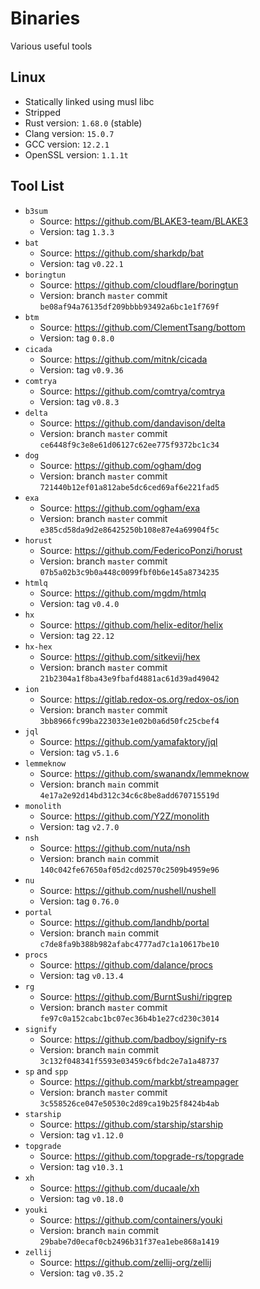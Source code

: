 # Binaries

Various useful tools

## Linux

- Statically linked using musl libc
- Stripped
- Rust version: `1.68.0` (stable)
- Clang version: `15.0.7`
- GCC version: `12.2.1`
- OpenSSL version: `1.1.1t`

## Tool List

- `b3sum`
  - Source: https://github.com/BLAKE3-team/BLAKE3
  - Version: tag `1.3.3`
- `bat`
  - Source: https://github.com/sharkdp/bat
  - Version: tag `v0.22.1`
- `boringtun`
  - Source: https://github.com/cloudflare/boringtun
  - Version: branch `master` commit `be08af94a76135df209bbbb93492a6bc1e1f769f`
- `btm`
  - Source: https://github.com/ClementTsang/bottom
  - Version: tag `0.8.0`
- `cicada`
  - Source: https://github.com/mitnk/cicada
  - Version: tag `v0.9.36`
- `comtrya`
  - Source: https://github.com/comtrya/comtrya
  - Version: tag `v0.8.3`
- `delta`
  - Source: https://github.com/dandavison/delta
  - Version: branch `master` commit `ce6448f9c3e8e61d06127c62ee775f9372bc1c34`
- `dog`
  - Source: https://github.com/ogham/dog
  - Version: branch `master` commit `721440b12ef01a812abe5dc6ced69af6e221fad5`
- `exa`
  - Source: https://github.com/ogham/exa
  - Version: branch `master` commit `e385cd58da9d2e86425250b108e87e4a69904f5c`
- `horust`
  - Source: https://github.com/FedericoPonzi/horust
  - Version: branch `master` commit `07b5a02b3c9b0a448c0099fbf0b6e145a8734235`
- `htmlq`
  - Source: https://github.com/mgdm/htmlq
  - Version: tag `v0.4.0`
- `hx`
  - Source: https://github.com/helix-editor/helix
  - Version: tag `22.12`
- `hx-hex`
  - Source: https://github.com/sitkevij/hex
  - Version: branch `master` commit `21b2304a1f8ba43e9fbafd4881ac61d39ad49042`
- `ion`
  - Source: https://gitlab.redox-os.org/redox-os/ion
  - Version: branch `master` commit `3bb8966fc99ba223033e1e02b0a6d50fc25cbef4`
- `jql`
  - Source: https://github.com/yamafaktory/jql
  - Version: tag `v5.1.6`
- `lemmeknow`
  - Source: https://github.com/swanandx/lemmeknow
  - Version: branch `main` commit `4e17a2e92d14bd312c34c6c8be8add670715519d`
- `monolith`
  - Source: https://github.com/Y2Z/monolith
  - Version: tag `v2.7.0`
- `nsh`
  - Source: https://github.com/nuta/nsh
  - Version: branch `main` commit `140c042fe67650af05d2cd02570c2509b4959e96`
- `nu`
  - Source: https://github.com/nushell/nushell
  - Version: tag `0.76.0`
- `portal`
  - Source: https://github.com/landhb/portal
  - Version: branch `main` commit `c7de8fa9b388b982afabc4777ad7c1a10617be10`
- `procs`
  - Source: https://github.com/dalance/procs
  - Version: tag `v0.13.4`
- `rg`
  - Source: https://github.com/BurntSushi/ripgrep
  - Version: branch `master` commit `fe97c0a152cabc1bc07ec36b4b1e27cd230c3014`
- `signify`
  - Source: https://github.com/badboy/signify-rs
  - Version: branch `main` commit `3c132f048341f5593e03459c6fbdc2e7a1a48737`
- `sp` and `spp`
  - Source: https://github.com/markbt/streampager
  - Version: branch `master` commit `3c558526ce047e50530c2d89ca19b25f8424b4ab`
- `starship`
  - Source: https://github.com/starship/starship
  - Version: tag `v1.12.0`
- `topgrade`
  - Source: https://github.com/topgrade-rs/topgrade
  - Version: tag `v10.3.1`
- `xh`
  - Source: https://github.com/ducaale/xh
  - Version: tag `v0.18.0`
- `youki`
  - Source: https://github.com/containers/youki
  - Version: branch `main` commit `29babe7d0ecaf0cb2496b31f37ea1ebe868a1419`
- `zellij`
  - Source: https://github.com/zellij-org/zellij
  - Version: tag `v0.35.2`
